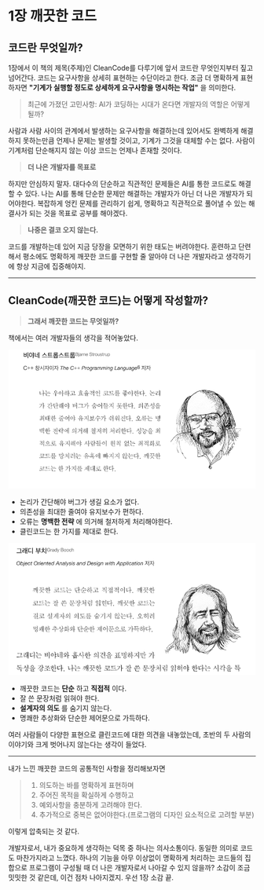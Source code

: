 # 1장 깨끗한 코드

## 코드란 무엇일까?

1장에서 이 책의 제목(주제)인 CleanCode를 다루기에 앞서 코드란 무엇인지부터 짚고 넘어간다.
코드는 요구사항을 상세히 표현하는 수단이라고 한다. 조금 더 명확하게 표현하자면 __"기계가 실행할 정도로 상세하게 요구사항을 명시하는 작업"__ 을 의미한다.

>최근에 가졌던 고민사항: AI가 코딩하는 시대가 온다면 개발자의 역할은 어떻게 될까?

사람과 사람 사이의 관계에서 발생하는 요구사항을 해결하는데 있어서도 완벽하게 해결하지 못하는만큼 언제나 문제는 발생할 것이고, 기계가 그것을 대체할 수는 없다.
사람이 기계처럼 단순해지지 않는 이상 코드는 언제나 존재할 것이다.


> __더 나은 개발자를 목표로__

하지만 안심하지 말자. 대다수의 단순하고 직관적인 문제들은 AI를 통한 코드로도 해결할 수 있다. 나는 AI를 통해 단순한 문제만 해결하는 개발자가 아닌 더 나은 개발자가 되어야한다.
복잡하게 엉킨 문제를 관리하기 쉽게, 명확하고 직관적으로 풀어낼 수 있는 해결사가 되는 것을 목표로 공부를 해야겠다.

> __나중은 결코 오지 않는다.__

코드를 개발하는데 있어 지금 당장을 모면하기 위한 태도는 버려야한다.
훈련하고 단련해서 평소에도 명확하게 깨끗한 코드를 구현할 줄 알아야 더 나은 개발자라고 생각하기에 항상 지금에 집중해야지.


---

## CleanCode(깨끗한 코드)는 어떻게 작성할까?

> __그래서 깨끗한 코드는 무엇일까?__

책에서는 여러 개발자들의 생각을 적어놓았다.

![스트롭스트룹](images/CleanCode_01.cleanCode-image01.png)
  - 논리가 간단해야 버그가 생길 요소가 없다.
  - 의존성을 최대한 줄여야 유지보수가 편하다.
  - 오류는 __명백한 전략__ 에 의거해 철저하게 처리해야한다.
  - 클린코드는 한 가지를 제대로 한다.

![그래디 부치](images/CleanCode_01.cleanCode-image02.png)
  - 깨끗한 코드는 __단순__ 하고 __직접적__ 이다.
  - 잘 쓴 문장처럼 읽혀야 한다.
  - __설계자의 의도__ 를 숨기지 않는다.
  - 명쾌한 추상화와 단순한 제어문으로 가득하다.

여러 사람들이 다양한 표현으로 클린코드에 대한 의견을 내놓았는데, 초반의 두 사람의 이야기와 크게 벗어나지 않는다는 생각이 들었다.

---
내가 느낀 깨끗한 코드의 공통적인 사항을 정리해보자면

> 1. 의도하는 바를 명확하게 표현하며
> 2. 주어진 목적을 확실하게 수행하고 
> 3. 예외사항을 충분하게 고려해야 한다.
> 4. 추가적으로 중복은 없어야한다.(프로그램의 디자인 요소적으로 고려할 부분)

이렇게 압축되는 것 같다.

개발자로서, 내가 중요하게 생각하는 덕목 중 하나는 의사소통이다. 
동일한 의미로 코드도 마찬가지라고 느꼈다.
하나의 기능을 아무 이상없이 명확하게 처리하는 코드들의 집합으로 프로그램이 구성될 때
더 나은 개발자로서 나아갈 수 있지 않을까?
소감이 조금 밋밋한 것 같은데, 이건 점차 나아지겠지.
우선 1장 소감 끝.